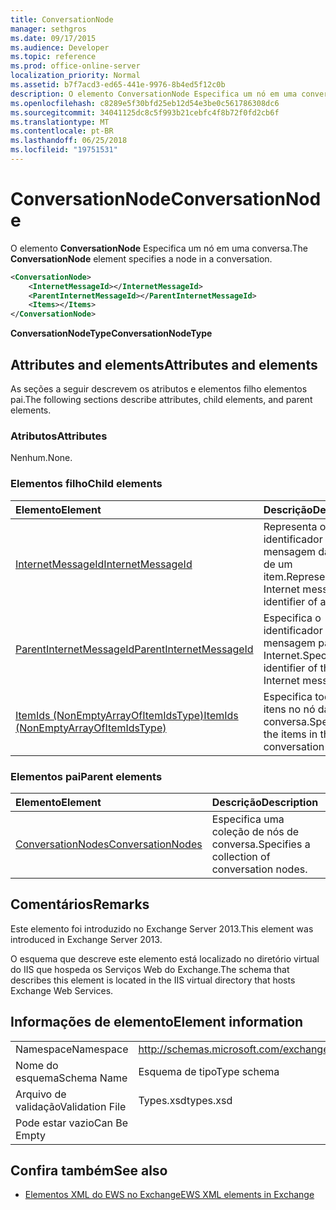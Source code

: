 ```yaml
---
title: ConversationNode
manager: sethgros
ms.date: 09/17/2015
ms.audience: Developer
ms.topic: reference
ms.prod: office-online-server
localization_priority: Normal
ms.assetid: b7f7acd3-ed65-441e-9976-8b4ed5f12c0b
description: O elemento ConversationNode Especifica um nó em uma conversa.
ms.openlocfilehash: c8289e5f30bfd25eb12d54e3be0c561786308dc6
ms.sourcegitcommit: 34041125dc8c5f993b21cebfc4f8b72f0fd2cb6f
ms.translationtype: MT
ms.contentlocale: pt-BR
ms.lasthandoff: 06/25/2018
ms.locfileid: "19751531"
---
```

# <a name="conversationnode"></a><span data-ttu-id="f701f-103">ConversationNode</span><span class="sxs-lookup"><span data-stu-id="f701f-103">ConversationNode</span></span>

<span data-ttu-id="f701f-104">O elemento **ConversationNode** Especifica um nó em uma conversa.</span><span class="sxs-lookup"><span data-stu-id="f701f-104">The **ConversationNode** element specifies a node in a conversation.</span></span> 
  
```XML
<ConversationNode>
    <InternetMessageId></InternetMessageId>
    <ParentInternetMessageId></ParentInternetMessageId>
    <Items></Items>
</ConversationNode>
```

 <span data-ttu-id="f701f-105">**ConversationNodeType**</span><span class="sxs-lookup"><span data-stu-id="f701f-105">**ConversationNodeType**</span></span>
## <a name="attributes-and-elements"></a><span data-ttu-id="f701f-106">Attributes and elements</span><span class="sxs-lookup"><span data-stu-id="f701f-106">Attributes and elements</span></span>

<span data-ttu-id="f701f-107">As seções a seguir descrevem os atributos e elementos filho elementos pai.</span><span class="sxs-lookup"><span data-stu-id="f701f-107">The following sections describe attributes, child elements, and parent elements.</span></span>
  
### <a name="attributes"></a><span data-ttu-id="f701f-108">Atributos</span><span class="sxs-lookup"><span data-stu-id="f701f-108">Attributes</span></span>

<span data-ttu-id="f701f-109">Nenhum.</span><span class="sxs-lookup"><span data-stu-id="f701f-109">None.</span></span>
  
### <a name="child-elements"></a><span data-ttu-id="f701f-110">Elementos filho</span><span class="sxs-lookup"><span data-stu-id="f701f-110">Child elements</span></span>

|<span data-ttu-id="f701f-111">**Elemento**</span><span class="sxs-lookup"><span data-stu-id="f701f-111">**Element**</span></span>|<span data-ttu-id="f701f-112">**Descrição**</span><span class="sxs-lookup"><span data-stu-id="f701f-112">**Description**</span></span>|
|:-----|:-----|
|[<span data-ttu-id="f701f-113">InternetMessageId</span><span class="sxs-lookup"><span data-stu-id="f701f-113">InternetMessageId</span></span>](internetmessageid.md) <br/> |<span data-ttu-id="f701f-114">Representa o identificador de mensagem da Internet de um item.</span><span class="sxs-lookup"><span data-stu-id="f701f-114">Represents the Internet message identifier of an item.</span></span>  <br/> |
|[<span data-ttu-id="f701f-115">ParentInternetMessageId</span><span class="sxs-lookup"><span data-stu-id="f701f-115">ParentInternetMessageId</span></span>](parentinternetmessageid.md) <br/> |<span data-ttu-id="f701f-116">Especifica o identificador da mensagem pai da Internet.</span><span class="sxs-lookup"><span data-stu-id="f701f-116">Specifies the identifier of the parent Internet message.</span></span>  <br/> |
|[<span data-ttu-id="f701f-117">ItemIds (NonEmptyArrayOfItemIdsType)</span><span class="sxs-lookup"><span data-stu-id="f701f-117">ItemIds (NonEmptyArrayOfItemIdsType)</span></span>](itemids-nonemptyarrayofitemidstype.md) <br/> |<span data-ttu-id="f701f-118">Especifica todos os itens no nó da conversa.</span><span class="sxs-lookup"><span data-stu-id="f701f-118">Specifies all the items in the conversation node.</span></span>  <br/> |
   
### <a name="parent-elements"></a><span data-ttu-id="f701f-119">Elementos pai</span><span class="sxs-lookup"><span data-stu-id="f701f-119">Parent elements</span></span>

|<span data-ttu-id="f701f-120">**Elemento**</span><span class="sxs-lookup"><span data-stu-id="f701f-120">**Element**</span></span>|<span data-ttu-id="f701f-121">**Descrição**</span><span class="sxs-lookup"><span data-stu-id="f701f-121">**Description**</span></span>|
|:-----|:-----|
|[<span data-ttu-id="f701f-122">ConversationNodes</span><span class="sxs-lookup"><span data-stu-id="f701f-122">ConversationNodes</span></span>](conversationnodes.md) <br/> |<span data-ttu-id="f701f-123">Especifica uma coleção de nós de conversa.</span><span class="sxs-lookup"><span data-stu-id="f701f-123">Specifies a collection of conversation nodes.</span></span>  <br/> |
   
## <a name="remarks"></a><span data-ttu-id="f701f-124">Comentários</span><span class="sxs-lookup"><span data-stu-id="f701f-124">Remarks</span></span>

<span data-ttu-id="f701f-125">Este elemento foi introduzido no Exchange Server 2013.</span><span class="sxs-lookup"><span data-stu-id="f701f-125">This element was introduced in Exchange Server 2013.</span></span>
  
<span data-ttu-id="f701f-126">O esquema que descreve este elemento está localizado no diretório virtual do IIS que hospeda os Serviços Web do Exchange.</span><span class="sxs-lookup"><span data-stu-id="f701f-126">The schema that describes this element is located in the IIS virtual directory that hosts Exchange Web Services.</span></span>
  
## <a name="element-information"></a><span data-ttu-id="f701f-127">Informações de elemento</span><span class="sxs-lookup"><span data-stu-id="f701f-127">Element information</span></span>

|||
|:-----|:-----|
|<span data-ttu-id="f701f-128">Namespace</span><span class="sxs-lookup"><span data-stu-id="f701f-128">Namespace</span></span>  <br/> |http://schemas.microsoft.com/exchange/services/2006/types  <br/> |
|<span data-ttu-id="f701f-129">Nome do esquema</span><span class="sxs-lookup"><span data-stu-id="f701f-129">Schema Name</span></span>  <br/> |<span data-ttu-id="f701f-130">Esquema de tipo</span><span class="sxs-lookup"><span data-stu-id="f701f-130">Type schema</span></span>  <br/> |
|<span data-ttu-id="f701f-131">Arquivo de validação</span><span class="sxs-lookup"><span data-stu-id="f701f-131">Validation File</span></span>  <br/> |<span data-ttu-id="f701f-132">Types.xsd</span><span class="sxs-lookup"><span data-stu-id="f701f-132">types.xsd</span></span>  <br/> |
|<span data-ttu-id="f701f-133">Pode estar vazio</span><span class="sxs-lookup"><span data-stu-id="f701f-133">Can Be Empty</span></span>  <br/> ||
   
## <a name="see-also"></a><span data-ttu-id="f701f-134">Confira também</span><span class="sxs-lookup"><span data-stu-id="f701f-134">See also</span></span>



- [<span data-ttu-id="f701f-135">Elementos XML do EWS no Exchange</span><span class="sxs-lookup"><span data-stu-id="f701f-135">EWS XML elements in Exchange</span></span>](ews-xml-elements-in-exchange.md)

